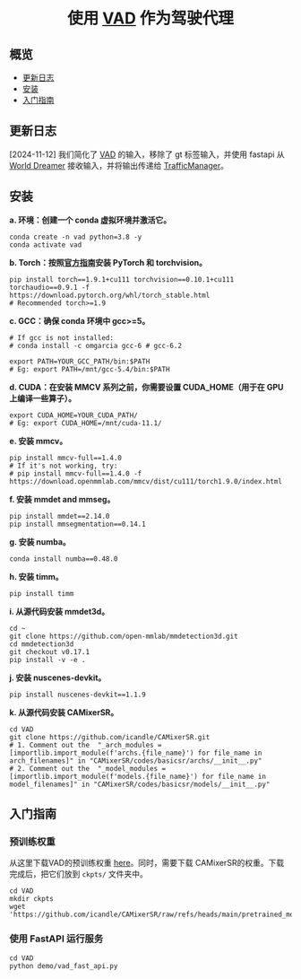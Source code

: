 <div align="center">   
  
# 使用 [VAD](https://github.com/hustvl/VAD) 作为驾驶代理

</div>


## 概览
- [更新日志](#更新日志)
- [安装](#安装)
- [入门指南](#入门指南)


## 更新日志
[2024-11-12] 我们简化了 [VAD](https://github.com/hustvl/VAD)  的输入，移除了 gt 标签输入，并使用 fastapi 从 [World Dreamer](../../WorldDreamer/) 接收输入，并将输出传递给 [TrafficManager](../../TrafficManager/)。

## 安装

**a. 环境：创建一个 conda 虚拟环境并激活它。**
```shell
conda create -n vad python=3.8 -y
conda activate vad
```

**b. Torch：按照[官方指南](https://pytorch.org/)安装 PyTorch 和 torchvision。**
```shell
pip install torch==1.9.1+cu111 torchvision==0.10.1+cu111 torchaudio==0.9.1 -f https://download.pytorch.org/whl/torch_stable.html
# Recommended torch>=1.9
```


**c. GCC：确保 conda 环境中 gcc>=5。**
```shell
# If gcc is not installed:
# conda install -c omgarcia gcc-6 # gcc-6.2

export PATH=YOUR_GCC_PATH/bin:$PATH
# Eg: export PATH=/mnt/gcc-5.4/bin:$PATH
```

**d. CUDA：在安装 MMCV 系列之前，你需要设置 CUDA_HOME（用于在 GPU 上编译一些算子）。**
```shell
export CUDA_HOME=YOUR_CUDA_PATH/
# Eg: export CUDA_HOME=/mnt/cuda-11.1/
```

**e. 安装 mmcv。**
```shell
pip install mmcv-full==1.4.0
# If it's not working, try:
# pip install mmcv-full==1.4.0 -f https://download.openmmlab.com/mmcv/dist/cu111/torch1.9.0/index.html
```

**f. 安装 mmdet and mmseg。**
```
pip install mmdet==2.14.0
pip install mmsegmentation==0.14.1
```

**g. 安装 numba。**
```shell
conda install numba==0.48.0
```

**h. 安装 timm。**
```shell
pip install timm
```

**i. 从源代码安装 mmdet3d。**
```shell
cd ~
git clone https://github.com/open-mmlab/mmdetection3d.git
cd mmdetection3d
git checkout v0.17.1
pip install -v -e .
```

**j. 安装 nuscenes-devkit。**
```shell
pip install nuscenes-devkit==1.1.9
```

**k. 从源代码安装 CAMixerSR。**
```shell
cd VAD
git clone https://github.com/icandle/CAMixerSR.git
# 1. Comment out the  "_arch_modules = [importlib.import_module(f'archs.{file_name}') for file_name in arch_filenames]" in "CAMixerSR/codes/basicsr/archs/__init__.py" 
# 2. Comment out the  "_model_modules = [importlib.import_module(f'models.{file_name}') for file_name in model_filenames]" in "CAMixerSR/codes/basicsr/models/__init__.py" 
```

## 入门指南

### 预训练权重
从这里下载VAD的预训练权重 [here](https://drive.google.com/file/d/1FLX-4LVm4z-RskghFbxGuYlcYOQmV5bS/view?usp=sharing)。同时，需要下载 CAMixerSR的权重。下载完成后，把它们放到 `ckpts/` 文件夹中。
```shell
cd VAD
mkdir ckpts
wget 'https://github.com/icandle/CAMixerSR/raw/refs/heads/main/pretrained_models/LightSR/CAMixerSRx4_DF.pth'
```

### 使用 FastAPI 运行服务

```shell
cd VAD
python demo/vad_fast_api.py
```